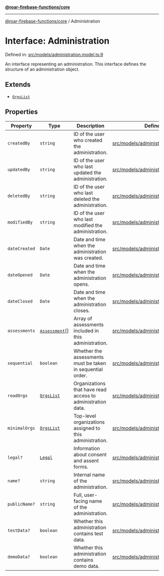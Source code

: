 [**@roar-firebase-functions/core**](../README.md)

---

[@roar-firebase-functions/core](../README.md) / Administration

# Interface: Administration

Defined in: [src/models/administration.model.ts:9](src/src/models/administration.model.ts#9)

An interface representing an administration.
This interface defines the structure of an administration object.

## Extends

- [`OrgsList`](OrgsList.md)

## Properties

| Property                               | Type                            | Description                                                 | Defined in                                                                         |
| -------------------------------------- | ------------------------------- | ----------------------------------------------------------- | ---------------------------------------------------------------------------------- |
| <a id="createdby"></a> `createdBy`     | `string`                        | ID of the user who created the administration.              | [src/models/administration.model.ts:11](src/src/models/administration.model.ts#11) |
| <a id="updatedby"></a> `updatedBy`     | `string`                        | ID of the user who last updated the administration.         | [src/models/administration.model.ts:14](src/src/models/administration.model.ts#14) |
| <a id="deletedby"></a> `deletedBy`     | `string`                        | ID of the user who last deleted the administration.         | [src/models/administration.model.ts:17](src/src/models/administration.model.ts#17) |
| <a id="modifiedby"></a> `modifiedBy`   | `string`                        | ID of the user who last modified the administration.        | [src/models/administration.model.ts:20](src/src/models/administration.model.ts#20) |
| <a id="datecreated"></a> `dateCreated` | `Date`                          | Date and time when the administration was created.          | [src/models/administration.model.ts:23](src/src/models/administration.model.ts#23) |
| <a id="dateopened"></a> `dateOpened`   | `Date`                          | Date and time when the administration opens.                | [src/models/administration.model.ts:26](src/src/models/administration.model.ts#26) |
| <a id="dateclosed"></a> `dateClosed`   | `Date`                          | Date and time when the administration closes.               | [src/models/administration.model.ts:29](src/src/models/administration.model.ts#29) |
| <a id="assessments"></a> `assessments` | [`Assessment`](Assessment.md)[] | Array of assessments included in this administration.       | [src/models/administration.model.ts:32](src/src/models/administration.model.ts#32) |
| <a id="sequential"></a> `sequential`   | `boolean`                       | Whether the assessments must be taken in sequential order.  | [src/models/administration.model.ts:35](src/src/models/administration.model.ts#35) |
| <a id="readorgs"></a> `readOrgs`       | [`OrgsList`](OrgsList.md)       | Organizations that have read access to administration data. | [src/models/administration.model.ts:38](src/src/models/administration.model.ts#38) |
| <a id="minimalorgs"></a> `minimalOrgs` | [`OrgsList`](OrgsList.md)       | Top-level organizations assigned to this administration.    | [src/models/administration.model.ts:41](src/src/models/administration.model.ts#41) |
| <a id="legal"></a> `legal?`            | [`Legal`](Legal.md)             | Information about consent and assent forms.                 | [src/models/administration.model.ts:44](src/src/models/administration.model.ts#44) |
| <a id="name"></a> `name?`              | `string`                        | Internal name of the administration.                        | [src/models/administration.model.ts:47](src/src/models/administration.model.ts#47) |
| <a id="publicname"></a> `publicName?`  | `string`                        | Full, user-facing name of the administration.               | [src/models/administration.model.ts:50](src/src/models/administration.model.ts#50) |
| <a id="testdata"></a> `testData?`      | `boolean`                       | Whether this administration contains test data.             | [src/models/administration.model.ts:53](src/src/models/administration.model.ts#53) |
| <a id="demodata"></a> `demoData?`      | `boolean`                       | Whether this administration contains demo data.             | [src/models/administration.model.ts:56](src/src/models/administration.model.ts#56) |
